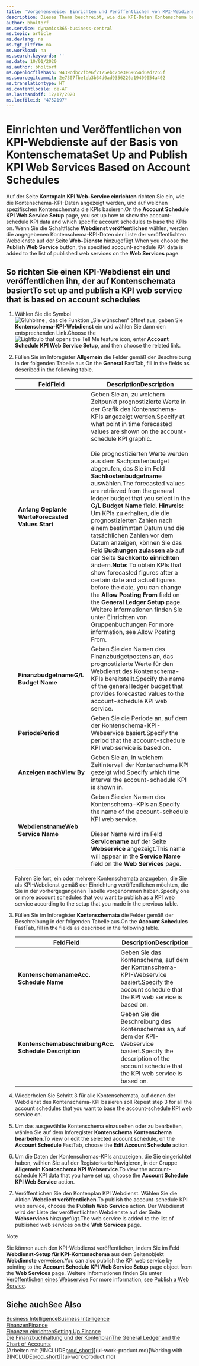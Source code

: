 ```yaml
---
title: 'Vorgehensweise: Einrichten und Veröffentlichen von KPI-Webdienste auf der Basis von Kontenschemata  | Microsoft Docs'
description: Dieses Thema beschreibt, wie die KPI-Daten Kontenschema basierend auf bestimmte Kontenschemata angezeigt werden.
author: bholtorf
ms.service: dynamics365-business-central
ms.topic: article
ms.devlang: na
ms.tgt_pltfrm: na
ms.workload: na
ms.search.keywords: ''
ms.date: 10/01/2020
ms.author: bholtorf
ms.openlocfilehash: 9439cdbc2fbe6f2125ebc2be3e6965ad6ed7265f
ms.sourcegitcommit: 2e7307fbe1eb3b34d0ad9356226a19409054a402
ms.translationtype: HT
ms.contentlocale: de-AT
ms.lasthandoff: 12/17/2020
ms.locfileid: "4752197"
---
```

# <a name="set-up-and-publish-kpi-web-services-based-on-account-schedules"></a><span data-ttu-id="d2880-103">Einrichten und Veröffentlichen von KPI-Webdienste auf der Basis von Kontenschemata</span><span class="sxs-lookup"><span data-stu-id="d2880-103">Set Up and Publish KPI Web Services Based on Account Schedules</span></span>
<span data-ttu-id="d2880-104">Auf der Seite **Kontopaln KPI Web-Service einrichten** richten Sie ein, wie die Kontenschema-KPI-Daten angezeigt werden, und auf welchen spezifischen Kontenschemata die KPIs basieren.</span><span class="sxs-lookup"><span data-stu-id="d2880-104">On the **Account Schedule KPI Web Service Setup** page, you set up how to show the account-schedule KPI data and which specific account schedules to base the KPIs on.</span></span> <span data-ttu-id="d2880-105">Wenn Sie die Schaltfläche **Webdienst veröffentlichen** wählen, werden die angegebenen Kontenschema-KPI-Daten der Liste der veröffentlichten Webdienste auf der Seite **Web-Dienste** hinzugefügt.</span><span class="sxs-lookup"><span data-stu-id="d2880-105">When you choose the **Publish Web Service** button, the specified account-schedule KPI data is added to the list of published web services on the **Web Services** page.</span></span>  

## <a name="to-set-up-and-publish-a-kpi-web-service-that-is-based-on-account-schedules"></a><span data-ttu-id="d2880-106">So richten Sie einen KPI-Webdienst ein und veröffentlichen ihn, der auf Kontenschemata basiert</span><span class="sxs-lookup"><span data-stu-id="d2880-106">To set up and publish a KPI web service that is based on account schedules</span></span>  
1.  <span data-ttu-id="d2880-107">Wählen Sie die Symbol ![Glühbirne , das die Funktion „Sie wünschen“ öffnet](media/ui-search/search_small.png "Tell Me-Funktion") aus, geben Sie **Kontenschema-KPI-Webdienst** ein und wählen Sie dann den entsprechenden Link.</span><span class="sxs-lookup"><span data-stu-id="d2880-107">Choose the ![Lightbulb that opens the Tell Me feature](media/ui-search/search_small.png "Tell me what you want to do") icon, enter **Account Schedule KPI Web Service Setup**, and then choose the related link.</span></span>  
2.  <span data-ttu-id="d2880-108">Füllen Sie im Inforegister **Allgemein** die Felder gemäß der Beschreibung in der folgenden Tabelle aus.</span><span class="sxs-lookup"><span data-stu-id="d2880-108">On the **General** FastTab, fill in the fields as described in the following table.</span></span>  

    |<span data-ttu-id="d2880-109">Feld</span><span class="sxs-lookup"><span data-stu-id="d2880-109">Field</span></span>|<span data-ttu-id="d2880-110">Description</span><span class="sxs-lookup"><span data-stu-id="d2880-110">Description</span></span>|  
    |---------------------------------|---------------------------------------|  
    |<span data-ttu-id="d2880-111">**Anfang Geplante Werte**</span><span class="sxs-lookup"><span data-stu-id="d2880-111">**Forecasted Values Start**</span></span>|<span data-ttu-id="d2880-112">Geben Sie an, zu welchem Zeitpunkt prognostizierte Werte in der Grafik des Kontenschema-KPIs angezeigt werden.</span><span class="sxs-lookup"><span data-stu-id="d2880-112">Specify at what point in time forecasted values are shown on the account-schedule KPI graphic.</span></span><br /><br /> <span data-ttu-id="d2880-113">Die prognostizierten Werte werden aus dem Sachpostenbudget abgerufen, das Sie im Feld **Sachkostenbudgetname** auswählen.</span><span class="sxs-lookup"><span data-stu-id="d2880-113">The forecasted values are retrieved from the general ledger budget that you select in the **G/L Budget Name** field.</span></span> <span data-ttu-id="d2880-114">**Hinweis:**  Um KPIs zu erhalten, die die prognostizierten Zahlen nach einem bestimmten Datum und die tatsächlichen Zahlen vor dem Datum anzeigen, können Sie das Feld **Buchungen zulassen ab** auf der Seite **Sachkonto einrichten** ändern.</span><span class="sxs-lookup"><span data-stu-id="d2880-114">**Note:**  To obtain KPIs that show forecasted figures after a certain date and actual figures before the date, you can change the **Allow Posting From** field on the **General Ledger Setup** page.</span></span> <span data-ttu-id="d2880-115">Weitere Informationen finden Sie unter Einrichten von Gruppenbuchungen </span><span class="sxs-lookup"><span data-stu-id="d2880-115">For more information, see Allow Posting From.</span></span>|  
    |<span data-ttu-id="d2880-116">**Finanzbudgetname**</span><span class="sxs-lookup"><span data-stu-id="d2880-116">**G/L Budget Name**</span></span>|<span data-ttu-id="d2880-117">Geben Sie den Namen des Finanzbudgetpostens an, das prognostizierte Werte für den Webdienst des Kontenschema-KPIs bereitstellt.</span><span class="sxs-lookup"><span data-stu-id="d2880-117">Specify the name of the general ledger budget that provides forecasted values to the account-schedule KPI web service.</span></span>|  
    |<span data-ttu-id="d2880-118">**Periode**</span><span class="sxs-lookup"><span data-stu-id="d2880-118">**Period**</span></span>|<span data-ttu-id="d2880-119">Geben Sie die Periode an, auf dem der Kontenschema-KPI-Webservice basiert.</span><span class="sxs-lookup"><span data-stu-id="d2880-119">Specify the period that the account-schedule KPI web service is based on.</span></span>|  
    |<span data-ttu-id="d2880-120">**Anzeigen nach**</span><span class="sxs-lookup"><span data-stu-id="d2880-120">**View By**</span></span>|<span data-ttu-id="d2880-121">Geben Sie an, in welchem Zeitintervall der Kontenschema KPI gezeigt wird.</span><span class="sxs-lookup"><span data-stu-id="d2880-121">Specify which time interval the account-schedule KPI is shown in.</span></span>|  
    |<span data-ttu-id="d2880-122">**Webdienstname**</span><span class="sxs-lookup"><span data-stu-id="d2880-122">**Web Service Name**</span></span>|<span data-ttu-id="d2880-123">Geben Sie den Namen des Kontenschema-KPIs an.</span><span class="sxs-lookup"><span data-stu-id="d2880-123">Specify the name of the account-schedule KPI web service.</span></span><br /><br /> <span data-ttu-id="d2880-124">Dieser Name wird im Feld **Servicename** auf der Seite **Webservice** angezeigt.</span><span class="sxs-lookup"><span data-stu-id="d2880-124">This name will appear in the **Service Name** field on the **Web Services** page.</span></span>|  

    <span data-ttu-id="d2880-125">Fahren Sie fort, ein oder mehrere Kontenschemata anzugeben, die Sie als KPI-Webdienst gemäß der Einrichtung veröffentlichen möchten, die Sie in der vorhergegangenen Tabelle vorgenommen haben.</span><span class="sxs-lookup"><span data-stu-id="d2880-125">Specify one or more account schedules that you want to publish as a KPI web service according to the setup that you made in the previous table.</span></span>  

3.  <span data-ttu-id="d2880-126">Füllen Sie im Inforegister **Kontenschemata** die Felder gemäß der Beschreibung in der folgenden Tabelle aus.</span><span class="sxs-lookup"><span data-stu-id="d2880-126">On the **Account Schedules** FastTab, fill in the fields as described in the following table.</span></span>  

    |<span data-ttu-id="d2880-127">Feld</span><span class="sxs-lookup"><span data-stu-id="d2880-127">Field</span></span>|<span data-ttu-id="d2880-128">Description</span><span class="sxs-lookup"><span data-stu-id="d2880-128">Description</span></span>|  
    |---------------------------------|---------------------------------------|  
    |<span data-ttu-id="d2880-129">**Kontenschemaname**</span><span class="sxs-lookup"><span data-stu-id="d2880-129">**Acc. Schedule Name**</span></span>|<span data-ttu-id="d2880-130">Geben Sie das Kontenschema, auf dem der Kontenschema-KPI-Webservice basiert.</span><span class="sxs-lookup"><span data-stu-id="d2880-130">Specify the account schedule that the KPI web service is based on.</span></span>|  
    |<span data-ttu-id="d2880-131">**Kontenschemabeschreibung**</span><span class="sxs-lookup"><span data-stu-id="d2880-131">**Acc. Schedule Description**</span></span>|<span data-ttu-id="d2880-132">Geben Sie die Beschreibung des Kontenschemas an, auf dem der KPI-Webservice basiert.</span><span class="sxs-lookup"><span data-stu-id="d2880-132">Specify the description of the account schedule that the KPI web service is based on.</span></span>|  

4.  <span data-ttu-id="d2880-133">Wiederholen Sie Schritt 3 für alle Kontenschemata, auf denen der Webdienst des Kontenschema-KPI basieren soll.</span><span class="sxs-lookup"><span data-stu-id="d2880-133">Repeat step 3 for all the account schedules that you want to base the account-schedule KPI web service on.</span></span>  
5.  <span data-ttu-id="d2880-134">Um das ausgewählte Kontenschema einzusehen oder zu bearbeiten, wählen Sie auf dem Inforegister **Kontenschema** **Kontenschema bearbeiten**.</span><span class="sxs-lookup"><span data-stu-id="d2880-134">To view or edit the selected account schedule, on the **Account Schedule** FastTab, choose the **Edit Account Schedule** action.</span></span>  
6.  <span data-ttu-id="d2880-135">Um die Daten der Kontenschemas-KPIs anzuzeigen, die Sie eingerichtet haben, wählen Sie auf der Registerkarte Navigieren, in der Gruppe **Allgemein Kontoschema KPI Webservice**.</span><span class="sxs-lookup"><span data-stu-id="d2880-135">To view the account-schedule KPI data that you have set up, choose the **Account Schedule KPI Web Service** action.</span></span>  
7.  <span data-ttu-id="d2880-136">Veröffentlichen Sie den Kontenplan KPI  Webdienst. Wählen Sie die Aktion **Webdient veröffentlichen**.</span><span class="sxs-lookup"><span data-stu-id="d2880-136">To publish the account-schedule KPI web service, choose the **Publish Web Service** action.</span></span> <span data-ttu-id="d2880-137">Der Webdienst wird der Liste der veröffentlichten Webdienste auf der Seite **Webservices** hinzugefügt.</span><span class="sxs-lookup"><span data-stu-id="d2880-137">The web service is added to the list of published web services on the **Web Services** page.</span></span>  

> [!NOTE]  
>  <span data-ttu-id="d2880-138">Sie können auch den KPI-Webdienst veröffentlichen, indem Sie im Feld **Webdienst-Setup für KPI-Kontenschema** aus dem Seitenobjekt **Webdienste** verweisen.</span><span class="sxs-lookup"><span data-stu-id="d2880-138">You can also publish the KPI web service by pointing to the **Account Schedule KPI Web Service Setup** page object from the **Web Services** page.</span></span> <span data-ttu-id="d2880-139">Weitere Informationen finden Sie unter [Veröffentlichen eines Webservice](across-how-publish-web-service.md).</span><span class="sxs-lookup"><span data-stu-id="d2880-139">For more information, see [Publish a Web Service](across-how-publish-web-service.md).</span></span>  

## <a name="see-also"></a><span data-ttu-id="d2880-140">Siehe auch</span><span class="sxs-lookup"><span data-stu-id="d2880-140">See Also</span></span>  
[<span data-ttu-id="d2880-141">Business Intelligence</span><span class="sxs-lookup"><span data-stu-id="d2880-141">Business Intelligence</span></span>](bi.md)  
[<span data-ttu-id="d2880-142">Finanzen</span><span class="sxs-lookup"><span data-stu-id="d2880-142">Finance</span></span>](finance.md)  
[<span data-ttu-id="d2880-143">Finanzen einrichten</span><span class="sxs-lookup"><span data-stu-id="d2880-143">Setting Up Finance</span></span>](finance-setup-finance.md)  
[<span data-ttu-id="d2880-144">Die Finanzbuchhaltung und der Kontenplan</span><span class="sxs-lookup"><span data-stu-id="d2880-144">The General Ledger and the Chart of Accounts</span></span>](finance-general-ledger.md)  
<span data-ttu-id="d2880-145">[Arbeiten mit [!INCLUDE[prod_short](includes/prod_short.md)]](ui-work-product.md)</span><span class="sxs-lookup"><span data-stu-id="d2880-145">[Working with [!INCLUDE[prod_short](includes/prod_short.md)]](ui-work-product.md)</span></span>
